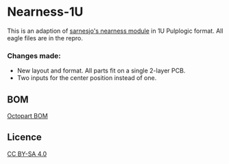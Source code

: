 # Nearness-1U

This is an adaption of [sarnesjo's nearness module](https://github.com/sarnesjo/nearness) in 1U Pulplogic format.
All eagle files are in the repro.

### Changes made:

- New layout and format. All parts fit on a single 2-layer PCB.
- Two inputs for the center position instead of one.

## BOM

[Octopart BOM](https://octopart.com/bom-tool/OzYDJwBg)

## Licence

[CC BY-SA 4.0](http://creativecommons.org/licenses/by-sa/4.0/)
